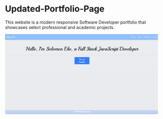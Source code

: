 # Updated-Portfolio-Page

This website is a modern responsive Software Developer portfolio that showcases select professional and academic projects.

<img width="960" alt="Screenshot2020-01-3013 37 46" 
src="https://raw.githubusercontent.com/solomon-eke/Updated-Portfolio-Page/master/screenshot.png" 
style="max-width:100%;">

